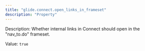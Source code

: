 ```yaml
---
title: "glide.connect.open_links_in_frameset"
description: "Property"
---
```


Description: Whether internal links in Connect should open in the "nav_to.do" frameset.

Value: `true`